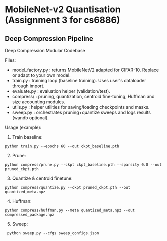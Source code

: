 # MobileNet-v2 Quantisation (Assignment 3 for cs6886)




## Deep Compression Pipeline
 Deep Compression Modular Codebase

Files:
 - model_factory.py : returns MobileNetV2 adapted for CIFAR-10. Replace or adapt to your own model.
 - train.py         : training loop (baseline training). Uses user's dataloader through import.
 - evaluate.py      : evaluation helper (validation/test).
 - compress/        : pruning, quantization, centroid fine-tuning, Huffman and size accounting modules.
 - utils.py         : helper utilities for saving/loading checkpoints and masks.
 - sweep.py         : orchestrates pruning+quantize sweeps and logs results (wandb optional).

Usage (example):
 1) Train baseline: 
 ``` 
 python train.py --epochs 60 --out ckpt_baseline.pth
 ```
 2) Prune: 
  ```
  python compress/prune.py --ckpt ckpt_baseline.pth --sparsity 0.8 --out pruned_ckpt.pth
   ```
 3) Quantize & centroid finetune: 
  ```
  python compress/quantize.py --ckpt pruned_ckpt.pth --out quantized_meta.npz
   ```
 4) Huffman: 
  ```
  python compress/huffman.py --meta quantized_meta.npz --out compressed_package.npz
   ```
 5) Sweep: 
 ```
  python sweep.py --cfgs sweep_configs.json
   ```

